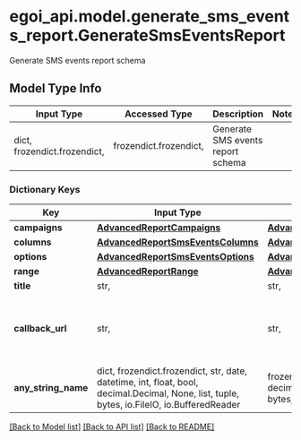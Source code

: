 # egoi_api.model.generate_sms_events_report.GenerateSmsEventsReport

Generate SMS events report schema

## Model Type Info
Input Type | Accessed Type | Description | Notes
------------ | ------------- | ------------- | -------------
dict, frozendict.frozendict,  | frozendict.frozendict,  | Generate SMS events report schema | 

### Dictionary Keys
Key | Input Type | Accessed Type | Description | Notes
------------ | ------------- | ------------- | ------------- | -------------
**campaigns** | [**AdvancedReportCampaigns**](AdvancedReportCampaigns.md) | [**AdvancedReportCampaigns**](AdvancedReportCampaigns.md) |  | 
**columns** | [**AdvancedReportSmsEventsColumns**](AdvancedReportSmsEventsColumns.md) | [**AdvancedReportSmsEventsColumns**](AdvancedReportSmsEventsColumns.md) |  | 
**options** | [**AdvancedReportSmsEventsOptions**](AdvancedReportSmsEventsOptions.md) | [**AdvancedReportSmsEventsOptions**](AdvancedReportSmsEventsOptions.md) |  | 
**range** | [**AdvancedReportRange**](AdvancedReportRange.md) | [**AdvancedReportRange**](AdvancedReportRange.md) |  | 
**title** | str,  | str,  | Advanced report title | 
**callback_url** | str,  | str,  | URL which will receive the information of the report &lt;a href&#x3D;&#x27;/usecases/callbacks/&#x27; target&#x3D;&#x27;_blank&#x27;&gt;[Go to callback documentation]&lt;/a&gt; | [optional] 
**any_string_name** | dict, frozendict.frozendict, str, date, datetime, int, float, bool, decimal.Decimal, None, list, tuple, bytes, io.FileIO, io.BufferedReader | frozendict.frozendict, str, BoolClass, decimal.Decimal, NoneClass, tuple, bytes, FileIO | any string name can be used but the value must be the correct type | [optional]

[[Back to Model list]](../../README.md#documentation-for-models) [[Back to API list]](../../README.md#documentation-for-api-endpoints) [[Back to README]](../../README.md)

